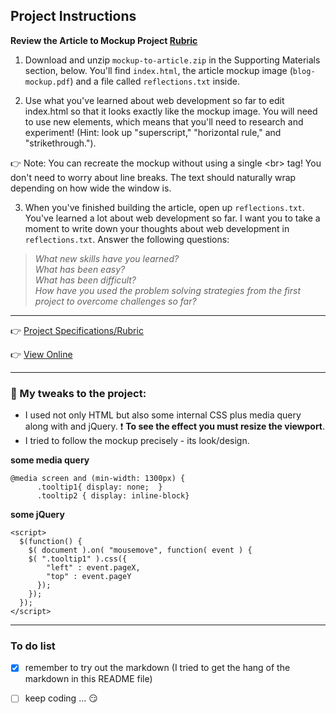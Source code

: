 ## Project Instructions
**Review the Article to Mockup Project [Rubric](https://review.udacity.com/#!/rubrics/145/view)**

1. Download and unzip `mockup-to-article.zip` in the Supporting Materials section, below. You'll find `index.html`, the article mockup image (`blog-mockup.pdf`) and a file called `reflections.txt` inside.

2. Use what you've learned about web development so far to edit index.html so that it looks exactly like the mockup image. You will need to use new elements, which means that you'll need to research and experiment! (Hint: look up "superscript," "horizontal rule," and "strikethrough."). 

:point_right: Note: You can recreate the mockup without using a single \<br\> tag! You don't need to worry about line breaks. 
The text should naturally wrap depending on how wide the window is.

3. When you've finished building the article, open up `reflections.txt`. You've learned a lot about web development so far. I want you to take a moment to write down your thoughts about web development in `reflections.txt`. Answer the following questions:

> _What new skills have you learned?_\
> _What has been easy?_\
> _What has been difficult?_\
> _How have you used the problem solving strategies from the first project to overcome challenges so far?_

******

:point_right: [Project Specifications/Rubric](https://review.udacity.com/#!/rubrics/145/view)

:point_right: [View Online](https://jtrfs.github.io/mockup-to-article/)

***

### :red_circle: My tweaks to the project:
* I used not only HTML but also some internal CSS plus media query along with and jQuery. :exclamation: **To see the effect you must resize the viewport**.
* I tried to follow the mockup precisely - its look/design.

**some media query**
```
@media screen and (min-width: 1300px) {
      .tooltip1{ display: none;  }
      .tooltip2 { display: inline-block}
```

**some jQuery**
```
<script>
  $(function() {
    $( document ).on( "mousemove", function( event ) {
    $( ".tooltip1" ).css({
        "left" : event.pageX,
        "top" : event.pageY
      });
    });
  });
</script>
```

********

### To do list
- [x] remember to try out the markdown (I tried to get the hang of the markdown in this README file)
- [ ] keep coding ... :smirk:

